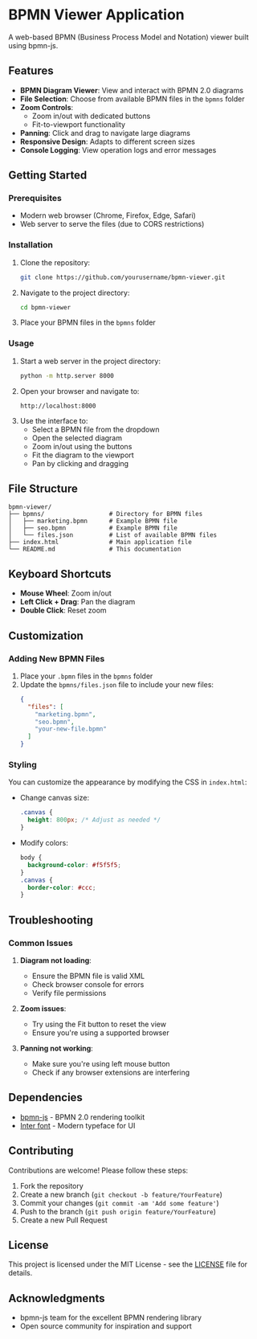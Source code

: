 # BPMN Viewer Application

A web-based BPMN (Business Process Model and Notation) viewer built using bpmn-js.

## Features

- **BPMN Diagram Viewer**: View and interact with BPMN 2.0 diagrams
- **File Selection**: Choose from available BPMN files in the `bpmns` folder
- **Zoom Controls**:
  - Zoom in/out with dedicated buttons
  - Fit-to-viewport functionality
- **Panning**: Click and drag to navigate large diagrams
- **Responsive Design**: Adapts to different screen sizes
- **Console Logging**: View operation logs and error messages

## Getting Started

### Prerequisites

- Modern web browser (Chrome, Firefox, Edge, Safari)
- Web server to serve the files (due to CORS restrictions)

### Installation

1. Clone the repository:
   ```bash
   git clone https://github.com/yourusername/bpmn-viewer.git
   ```
2. Navigate to the project directory:
   ```bash
   cd bpmn-viewer
   ```
3. Place your BPMN files in the `bpmns` folder

### Usage

1. Start a web server in the project directory:
   ```bash
   python -m http.server 8000
   ```
2. Open your browser and navigate to:
   ```
   http://localhost:8000
   ```
3. Use the interface to:
   - Select a BPMN file from the dropdown
   - Open the selected diagram
   - Zoom in/out using the buttons
   - Fit the diagram to the viewport
   - Pan by clicking and dragging

## File Structure

```
bpmn-viewer/
├── bpmns/                  # Directory for BPMN files
│   ├── marketing.bpmn      # Example BPMN file
│   ├── seo.bpmn            # Example BPMN file
│   └── files.json          # List of available BPMN files
├── index.html              # Main application file
└── README.md               # This documentation
```

## Keyboard Shortcuts

- **Mouse Wheel**: Zoom in/out
- **Left Click + Drag**: Pan the diagram
- **Double Click**: Reset zoom

## Customization

### Adding New BPMN Files

1. Place your `.bpmn` files in the `bpmns` folder
2. Update the `bpmns/files.json` file to include your new files:
   ```json
   {
     "files": [
       "marketing.bpmn",
       "seo.bpmn",
       "your-new-file.bpmn"
     ]
   }
   ```

### Styling

You can customize the appearance by modifying the CSS in `index.html`:

- Change canvas size:
  ```css
  .canvas {
    height: 800px; /* Adjust as needed */
  }
  ```
- Modify colors:
  ```css
  body {
    background-color: #f5f5f5;
  }
  .canvas {
    border-color: #ccc;
  }
  ```

## Troubleshooting

### Common Issues

1. **Diagram not loading**:
   - Ensure the BPMN file is valid XML
   - Check browser console for errors
   - Verify file permissions

2. **Zoom issues**:
   - Try using the Fit button to reset the view
   - Ensure you're using a supported browser

3. **Panning not working**:
   - Make sure you're using left mouse button
   - Check if any browser extensions are interfering

## Dependencies

- [bpmn-js](https://github.com/bpmn-io/bpmn-js) - BPMN 2.0 rendering toolkit
- [Inter font](https://rsms.me/inter/) - Modern typeface for UI

## Contributing

Contributions are welcome! Please follow these steps:

1. Fork the repository
2. Create a new branch (`git checkout -b feature/YourFeature`)
3. Commit your changes (`git commit -am 'Add some feature'`)
4. Push to the branch (`git push origin feature/YourFeature`)
5. Create a new Pull Request

## License

This project is licensed under the MIT License - see the [LICENSE](LICENSE) file for details.

## Acknowledgments

- bpmn-js team for the excellent BPMN rendering library
- Open source community for inspiration and support
